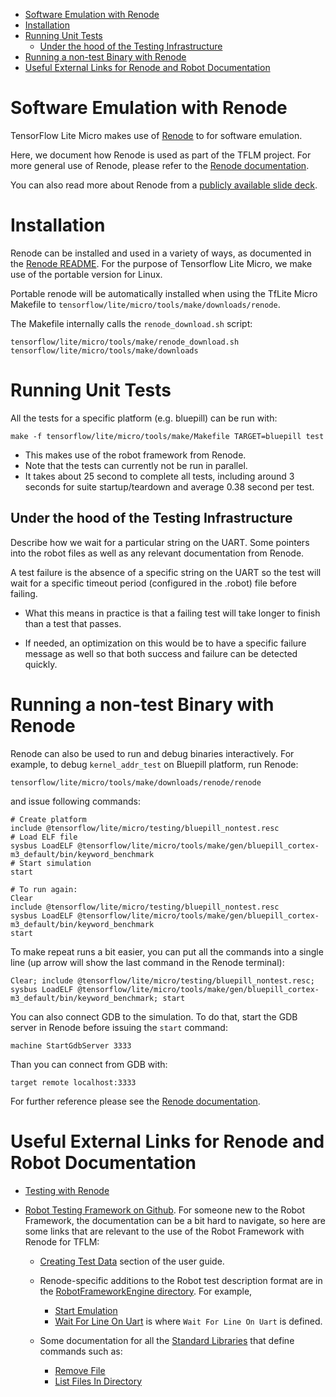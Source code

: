 <!-- mdformat off(b/169948621#comment2) -->

<!--
Semi-automated TOC generation with instructions from
https://github.com/ekalinin/github-markdown-toc#auto-insert-and-update-toc
-->

<!--ts-->
   * [Software Emulation with Renode](#software-emulation-with-renode)
   * [Installation](#installation)
   * [Running Unit Tests](#running-unit-tests)
      * [Under the hood of the Testing Infrastructure](#under-the-hood-of-the-testing-infrastructure)
   * [Running a non-test Binary with Renode](#running-a-non-test-binary-with-renode)
   * [Useful External Links for Renode and Robot Documentation](#useful-external-links-for-renode-and-robot-documentation)

<!-- Added by: advaitjain, at: Tue 10 Nov 2020 09:43:05 AM PST -->

<!--te-->

# Software Emulation with Renode

TensorFlow Lite Micro makes use of [Renode](https://github.com/renode/renode) to
for software emulation.

Here, we document how Renode is used as part of the TFLM project. For more
general use of Renode, please refer to the [Renode
documentation](https://renode.readthedocs.io/en/latest/).

You can also read more about Renode from a [publicly available slide deck](https://docs.google.com/presentation/d/1j0gjI4pVkgF9CWvxaxr5XuCKakEB25YX2n-iFxlYKnE/edit).

# Installation

Renode can be installed and used in a variety of ways, as documented in the
[Renode README](https://github.com/renode/renode/blob/master/README.rst#installation/). For the purpose of Tensorflow
Lite Micro, we make use of the portable version for Linux.

Portable renode will be automatically installed when using the TfLite Micro
Makefile to `tensorflow/lite/micro/tools/make/downloads/renode`.

The Makefile internally calls the `renode_download.sh` script:

```
tensorflow/lite/micro/tools/make/renode_download.sh tensorflow/lite/micro/tools/make/downloads
```

# Running Unit Tests

All the tests for a specific platform (e.g. bluepill) can be run with:

```
make -f tensorflow/lite/micro/tools/make/Makefile TARGET=bluepill test
```

 * This makes use of the robot framework from Renode.
 * Note that the tests can currently not be run in parallel.
 * It takes about 25 second to complete all tests, including around 3 seconds for suite startup/teardown and average 0.38 second per test.

## Under the hood of the Testing Infrastructure

Describe how we wait for a particular string on the UART. Some pointers into the
robot files as well as any relevant documentation from Renode.

A test failure is the absence of a specific string on the UART so the test will
wait for a specific timeout period (configured in the .robot) file before
failing.

 * What this means in practice is that a failing test will take longer to finish
   than a test that passes.

 * If needed, an optimization on this would be to have a specific failure
   message as well so that both success and failure can be detected quickly.

# Running a non-test Binary with Renode

Renode can also be used to run and debug binaries interactively. For example,
to debug `kernel_addr_test` on Bluepill platform, run Renode:

```
tensorflow/lite/micro/tools/make/downloads/renode/renode
```
and issue following commands:
```
# Create platform
include @tensorflow/lite/micro/testing/bluepill_nontest.resc
# Load ELF file
sysbus LoadELF @tensorflow/lite/micro/tools/make/gen/bluepill_cortex-m3_default/bin/keyword_benchmark
# Start simulation
start

# To run again:
Clear
include @tensorflow/lite/micro/testing/bluepill_nontest.resc
sysbus LoadELF @tensorflow/lite/micro/tools/make/gen/bluepill_cortex-m3_default/bin/keyword_benchmark
start

```

To make repeat runs a bit easier, you can put all the commands into a
single line (up arrow will show the last command in the Renode terminal):
```
Clear; include @tensorflow/lite/micro/testing/bluepill_nontest.resc; sysbus LoadELF @tensorflow/lite/micro/tools/make/gen/bluepill_cortex-m3_default/bin/keyword_benchmark; start
```

You can also connect GDB to the simulation.
To do that, start the GDB server in Renode before issuing the `start` command:
```
machine StartGdbServer 3333
```
Than you can connect from GDB with:
```
target remote localhost:3333
```

For further reference please see the [Renode documentation](https://renode.readthedocs.io/en/latest/).

# Useful External Links for Renode and Robot Documentation

 * [Testing with Renode](https://renode.readthedocs.io/en/latest/introduction/testing.html?highlight=robot#running-the-robot-test-script)

 * [Robot Testing Framework on Github](https://github.com/robotframework/robotframework). For someone new to
   the Robot Framework, the documentation  can be a bit hard to navigate, so
   here are some links that are relevant to the use of the Robot Framework with
   Renode for TFLM:

   * [Creating Test Data](http://robotframework.org/robotframework/latest/RobotFrameworkUserGuide.html#creating-test-data)
     section of the user guide.

   * Renode-specific additions to the Robot test description format are in the
     [RobotFrameworkEngine directory](https://github.com/renode/renode/tree/master/src/Renode/RobotFrameworkEngine). For example,

       * [Start Emulation](https://github.com/renode/renode/blob/master/src/Renode/RobotFrameworkEngine/RenodeKeywords.cs#L41-L42)
       * [Wait For Line On Uart](https://github.com/renode/renode/blob/master/src/Renode/RobotFrameworkEngine/UartKeywords.cs#L62-L63)
     is where `Wait For Line On Uart` is defined.

   * Some documentation for all the [Standard Libraries](http://robotframework.org/robotframework/#standard-libraries)
     that define commands such as:

       * [Remove File](http://robotframework.org/robotframework/latest/libraries/OperatingSystem.html#Remove%20File)
       * [List Files In Directory](https://robotframework.org/robotframework/latest/libraries/OperatingSystem.html#List%20Files%20In%20Directory)
